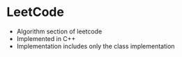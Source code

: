 # LeetCode
* Algorithm section of leetcode
* Implemented in C++
* Implementation includes only the class implementation
